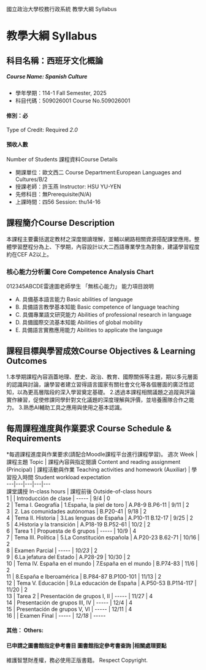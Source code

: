 國立政治大學校務行政系統 教學大綱 Syllabus
# 教學大綱 Syllabus
##  科目名稱：西班牙文化概論 
#####  Course Name: Spanish Culture
  * 學年學期：114-1 Fall Semester, 2025 
  * 科目代碼：509026001 Course No.509026001
#### 修別：必
Type of Credit: Required 
_2.0_
#### 預收人數
Number of Students
課程資料Course Details
  * 開課單位：歐文西二 Course Department:European Languages and Cultures/B/2 
  * 授課老師：許玉燕 Instructor: HSU YU-YEN 
  * 先修科目：無Prerequisite(N/A)
  * 上課時間：四56 Session: thu14-16
##  課程簡介Course Description
本課程主要囊括選定教材之深度閱讀理解，並輔以網路相關資源搭配課堂應用。整體學習歷程分為上、下學期，內容設計以大二西語專業學生為對象，建議學習程度約在CEF A2以上。
###  核心能力分析圖 Core Competence Analysis Chart
012345ABCDE雷達圖老師學生
「無核心能力」 
能力項目說明
  * A. 具備基本語言能力 Basic abilities of language
  * B. 具備語言教學基本知能 Basic competence of language teaching
  * C. 具備專業語文研究能力 Abilities of professional research in language
  * D. 具備國際交流基本知能 Abilities of global mobility
  * E. 具備語言實務應用能力 Abilities to applicate the language
##  課程目標與學習成效Course Objectives & Learning Outcomes 
1.本學期課程內容涵蓋地理、歷史、政治、教育、國際關係等主題，期以多元層面的認識與討論，讓學習者建立習得語言國家有關社會文化等各個層面的廣泛性認知，以為更高層階段的深入學習奠定基礎。
2.透過本課程相關議題之追蹤與評論實作練習，促使修課同學針對文化議題的深度理解與評價，並培養團隊合作之能力。
3.熟悉AI輔助工具之應用與使用之基本認識。
##  每周課程進度與作業要求 Course Schedule & Requirements
*每週課程進度與作業要求(請配合Moodle課程平台進行課程學習)。
週次 Week |  課程主題 Topic |  課程內容與指定閱讀 Content and reading assignment (Principal) |  課程活動與作業 Teaching activities and homework (Auxiliar) |  學習投入時間 Student workload expectation  
---|---|---|---|---  
課堂講授 In-class hours |  課程前後 Outside-of-class hours  
1 |  |  Introducción de clase |  ----- |  9/4 |  0  
2 |  Tema I. Geografía |  1.España, la piel de toro |  A.P8-9 B.P6-11 |  9/11 |  2  
3 |  2. Las comunidades autónomas |  B.P20-41 |  9/18 |  2  
4 |  Tema II. Historia |  3.Las lenguas de España |  A.P10-11 B.12-17 |  9/25 |  2  
5 |  4.Historia y la transición |  A.P18-19 B.P52-61 |  10/2 |  2  
6 |  Tarea 1 |  Propuesta de 6 grupos |  ----- |  10/9 |  4  
7 |  Tema III. Política |  5.La Constitución española |  A.P20-23 B.62-71 |  10/16 |  2  
8 |  Examen Parcial |  ----- |  _10/23_ |  2  
9 |  6.La jefatura del Estado |  A.P28-29 |  10/30 |  2  
10 |  Tema IV. España en el mundo |  7.España en el mundo |  B.P74-83 |  11/6 |  2  
11 |  8.España e Iberoamérica |  B.P84-87 B.P100-101 |  11/13 |  2  
12 |  Tema V. Educación |  9.La educación de España |  A.P50-53 B.P114-117 |  11/20 |  2  
13 |  Tarea 2 |  Presentación de grupos I, II |  ----- |  11/27 |  4  
14 |  Presentación de grupos III, IV |  ----- |  12/4 |  4  
15 |  Presentación de grupos V, VI |  ----- |  12/11 |  4  
16 |  |  Examen Final |  ----- |  _12/18_ |  -----  
####  其他： Others:
####  已申請之圖書館指定參考書目  圖書館指定參考書查詢 |相關處理要點
維護智慧財產權，務必使用正版書籍。 Respect Copyright.